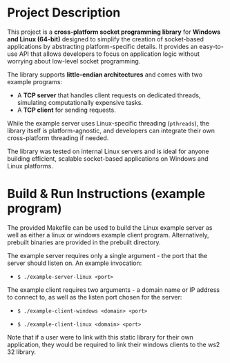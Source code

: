 # Project Description

This project is a **cross-platform socket programming library** for **Windows and Linux (64-bit)** designed to simplify the creation of socket-based applications by abstracting platform-specific details. It provides an easy-to-use API that allows developers to focus on application logic without worrying about low-level socket programming.

The library supports **little-endian architectures** and comes with two example programs: 
- A **TCP server** that handles client requests on dedicated threads, simulating computationally expensive tasks.
- A **TCP client** for sending requests.

While the example server uses Linux-specific threading (`pthreads`), the library itself is platform-agnostic, and developers can integrate their own cross-platform threading if needed.

The library was tested on internal Linux servers and is ideal for anyone building efficient, scalable socket-based applications on Windows and Linux platforms.

# Build & Run Instructions (example program)

The provided Makefile can be used to build the Linux example server as well as either a linux or windows example client program. Alternatively, prebuilt binaries are provided in the prebuilt directory. 

The example server requires only a single argument - the port that the server should listen on. An example invocation:

* `$ ./example-server-linux <port>`

The example client requires two arguments - a domain name or IP address to connect to, as well as the listen port chosen for the server:

* `$ ./example-client-windows <domain> <port>`

* `$ ./example-client-linux <domain> <port>`

Note that if a user were to link with this static library for their own application, they would be required to link their windows clients to the ws2 32 library.
